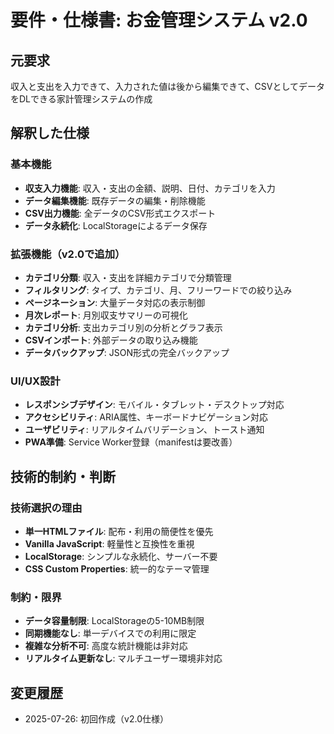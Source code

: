 # 要件・仕様書: お金管理システム v2.0

## 元要求
収入と支出を入力できて、入力された値は後から編集できて、CSVとしてデータをDLできる家計管理システムの作成

## 解釈した仕様
### 基本機能
- **収支入力機能**: 収入・支出の金額、説明、日付、カテゴリを入力
- **データ編集機能**: 既存データの編集・削除機能
- **CSV出力機能**: 全データのCSV形式エクスポート
- **データ永続化**: LocalStorageによるデータ保存

### 拡張機能（v2.0で追加）
- **カテゴリ分類**: 収入・支出を詳細カテゴリで分類管理
- **フィルタリング**: タイプ、カテゴリ、月、フリーワードでの絞り込み
- **ページネーション**: 大量データ対応の表示制御
- **月次レポート**: 月別収支サマリーの可視化
- **カテゴリ分析**: 支出カテゴリ別の分析とグラフ表示
- **CSVインポート**: 外部データの取り込み機能
- **データバックアップ**: JSON形式の完全バックアップ

### UI/UX設計
- **レスポンシブデザイン**: モバイル・タブレット・デスクトップ対応
- **アクセシビリティ**: ARIA属性、キーボードナビゲーション対応
- **ユーザビリティ**: リアルタイムバリデーション、トースト通知
- **PWA準備**: Service Worker登録（manifestは要改善）

## 技術的制約・判断
### 技術選択の理由
- **単一HTMLファイル**: 配布・利用の簡便性を優先
- **Vanilla JavaScript**: 軽量性と互換性を重視
- **LocalStorage**: シンプルな永続化、サーバー不要
- **CSS Custom Properties**: 統一的なテーマ管理

### 制約・限界
- **データ容量制限**: LocalStorageの5-10MB制限
- **同期機能なし**: 単一デバイスでの利用に限定
- **複雑な分析不可**: 高度な統計機能は非対応
- **リアルタイム更新なし**: マルチユーザー環境非対応

## 変更履歴
- 2025-07-26: 初回作成（v2.0仕様）